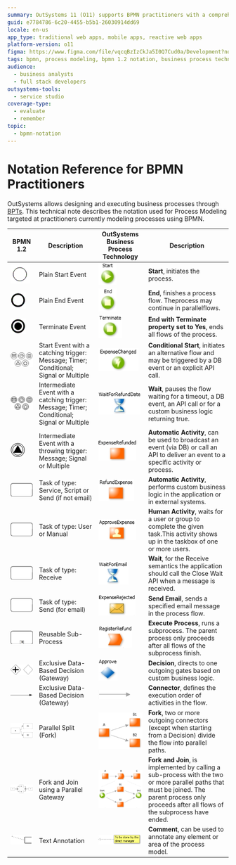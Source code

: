 ```yaml
---
summary: OutSystems 11 (O11) supports BPMN practitioners with a comprehensive guide to process modeling notation and execution.
guid: e7784786-6c20-4455-b5b1-26030914dd69
locale: en-us
app_type: traditional web apps, mobile apps, reactive web apps
platform-version: o11
figma: https://www.figma.com/file/vqcqBzIzCkJa5I0Q7Cud0a/Development?node-id=442:318
tags: bpmn, process modeling, bpmn 1.2 notation, business process technology, bpt
audience:
  - business analysts
  - full stack developers
outsystems-tools:
  - service studio
coverage-type:
  - evaluate
  - remember
topic:
  - bpmn-notation
---
```


# Notation Reference for BPMN Practitioners

OutSystems allows designing and executing business processes through [BPTs](https://www.outsystems.com/tk/redirect?g=ce023611-1cbc-4c61-a778-2a66167bc7ba). This technical note describes the notation used for Process Modeling targeted at practitioners currently modeling processes using BPMN.

| **BPMN 1.2** |**Description**|**OutSystems Business Process Technology**|**Description**|
|-------------|-----------|-------------|---------------|
|![BPMN icon representing a plain start event.](images/notation-reference-for-bpmn-practitioners-0.png "BPMN Plain Start Event")| Plain Start Event|![OutSystems icon representing a start event with a green play button.](images/notation-reference-for-bpmn-practitioners-1.png "OutSystems Start Event") |**Start**, initiates the process.|
|![BPMN icon representing a plain end event.](images/notation-reference-for-bpmn-practitioners-2.png "BPMN Plain End Event")| Plain End Event|![OutSystems icon representing an end event with a green square.](images/notation-reference-for-bpmn-practitioners-3.png "OutSystems End Event")|  **End**, finishes a process flow. Theprocess may continue in parallelflows.|
|![BPMN icon representing a terminate event.](images/notation-reference-for-bpmn-practitioners-4.png "BPMN Terminate Event")| Terminate Event|![OutSystems icon representing a terminate event with a green terminate label.](images/notation-reference-for-bpmn-practitioners-5.png "OutSystems Terminate Event")|  **End with Terminate property set to Yes**, ends all flows of the process.|                                                                           
|![BPMN icon representing a start event with various catching triggers.](images/notation-reference-for-bpmn-practitioners-6.png "BPMN Start Event with Catching Trigger")| Start Event with a catching trigger: Message; Timer; Conditional; Signal or Multiple|![OutSystems icon representing a conditional start event with a lightning bolt symbol.](images/notation-reference-for-bpmn-practitioners-7.png "OutSystems Conditional Start")| **Conditional Start**, initiates an alternative flow and may be triggered by a DB event or an explicit API call.|
|![BPMN icon representing an intermediate event with various catching triggers.](images/notation-reference-for-bpmn-practitioners-8.png "BPMN Intermediate Event with Catching Trigger")|  Intermediate Event with a catching trigger: Message; Timer; Conditional; Signal or Multiple | ![OutSystems icon representing a wait event with an hourglass symbol.](images/notation-reference-for-bpmn-practitioners-9.png "OutSystems Wait Event")| **Wait**, pauses the flow waiting for a timeout, a DB event, an API call or for a custom business logic returning true.|
|![BPMN icon representing an intermediate event with various throwing triggers.](images/notation-reference-for-bpmn-practitioners-10.png "BPMN Intermediate Event with Throwing Trigger")| Intermediate Event with a throwing trigger: Message; Signal or Multiple|![OutSystems icon representing an automatic activity with a broadcast symbol.](images/notation-reference-for-bpmn-practitioners-11.png "OutSystems Automatic Activity")| **Automatic Activity**, can be used to broadcast an event (via DB) or call an API to deliver an event to a specific activity or process.                                                           |
|![BPMN icon representing a task of type service, script, or send.](images/notation-reference-for-bpmn-practitioners-12.png "BPMN Task of Type Service, Script, or Send")| Task of type: Service, Script or Send (if not email)|![OutSystems icon representing an automatic activity with a gear symbol.](images/notation-reference-for-bpmn-practitioners-13.png "OutSystems Automatic Activity")| **Automatic Activity**, performs custom business logic in the application or in external systems.|
|![BPMN icon representing a task of type user or manual.](images/notation-reference-for-bpmn-practitioners-14.png "BPMN Task of Type User or Manual")| Task of type: User or Manual|![OutSystems icon representing a human activity with a user silhouette.](images/notation-reference-for-bpmn-practitioners-15.png "OutSystems Human Activity")|  **Human Activity**, waits for a user or group to complete the given task.This activity shows up in the taskbox of one or more users.|
|![BPMN icon representing a task of type receive.](images/notation-reference-for-bpmn-practitioners-16.png "BPMN Task of Type Receive")| Task of type: Receive|![OutSystems icon representing a wait for receive event with an envelope symbol.](images/notation-reference-for-bpmn-practitioners-17.png "OutSystems Wait for Receive")| **Wait**, for the Receive semantics the application should call the Close Wait API when a message is received.|
|![BPMN icon representing a task of type send specifically for email.](images/notation-reference-for-bpmn-practitioners-18.png "BPMN Task of Type Send for Email")| Task of type: Send (for email)|![OutSystems icon representing a send email activity with an envelope symbol.](images/notation-reference-for-bpmn-practitioners-19.png "OutSystems Send Email Activity")| **Send Email**, sends a specified email message in the process flow.|
|![BPMN icon representing a reusable sub-process.](images/notation-reference-for-bpmn-practitioners-20.png "BPMN Reusable Sub-Process")| Reusable Sub-Process|![OutSystems icon representing an execute process activity with a play button symbol.](images/notation-reference-for-bpmn-practitioners-21.png "OutSystems Execute Process Activity")| **Execute Process**, runs a subprocess. The parent process only proceeds after all flows of the subprocess finish.|
|![BPMN icon representing an exclusive data-based decision gateway.](images/notation-reference-for-bpmn-practitioners-22.png "BPMN Exclusive Data-Based Decision Gateway")| Exclusive Data-Based Decision (Gateway)|![OutSystems icon representing a decision activity with a diamond symbol.](images/notation-reference-for-bpmn-practitioners-23.png "OutSystems Decision Activity")| **Decision**, directs to one outgoing gates based on custom business logic.|
|![BPMN icon representing an exclusive data-based decision gateway.](images/notation-reference-for-bpmn-practitioners-24.png "BPMN Exclusive Data-Based Decision Gateway")|Exclusive Data-Based Decision (Gateway)|![OutSystems icon representing a connector activity with a diamond symbol.](images/notation-reference-for-bpmn-practitioners-25.png "OutSystems Connector Activity")|  **Connector**, defines the execution order of activities in the flow.|
|![BPMN icon representing a parallel split fork.](images/notation-reference-for-bpmn-practitioners-26.png "BPMN Parallel Split Fork")|Parallel Split (Fork)|![OutSystems icon representing a fork activity with multiple arrows.](images/notation-reference-for-bpmn-practitioners-27.png "OutSystems Fork Activity")| **Fork**, two or more outgoing connectors (except when starting from a Decision) divide the flow into parallel paths.|
|![BPMN icon representing a fork and join using a parallel gateway.](images/notation-reference-for-bpmn-practitioners-28.png "BPMN Fork and Join using Parallel Gateway")| Fork and Join using a Parallel Gateway|![OutSystems icon representing a fork and join activity with multiple arrows converging.](images/notation-reference-for-bpmn-practitioners-29.png "OutSystems Fork and Join Activity")| **Fork and Join**, is implemented by calling a sub-process with the two or more parallel paths that must be joined. The parent process only proceeds after all flows of the subprocess have ended.|
|![BPMN icon representing a text annotation.](images/notation-reference-for-bpmn-practitioners-30.png "BPMN Text Annotation")| Text Annotation|![OutSystems icon representing a comment annotation with a yellow note symbol.](images/notation-reference-for-bpmn-practitioners-31.png "OutSystems Comment Annotation")| **Comment**, can be used to annotate any element or area of the process model.|
